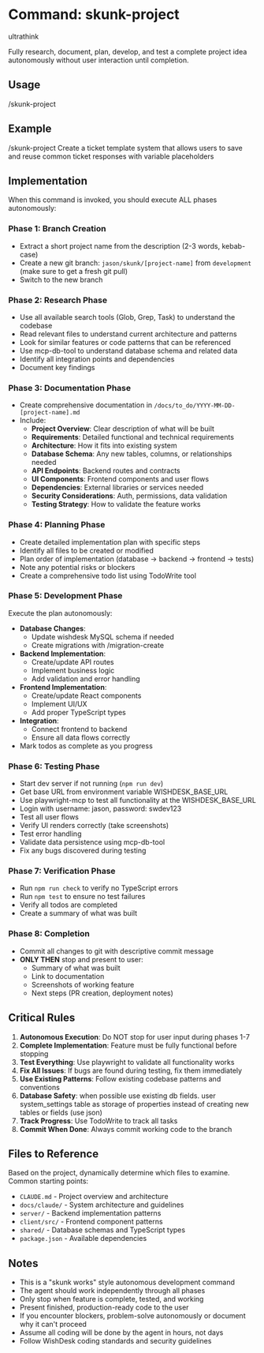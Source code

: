 # Command: skunk-project

ultrathink

Fully research, document, plan, develop, and test a complete project idea autonomously without user interaction until completion.

## Usage
/skunk-project <project-description-and-requirements>

## Example
/skunk-project Create a ticket template system that allows users to save and reuse common ticket responses with variable placeholders

## Implementation

When this command is invoked, you should execute ALL phases autonomously:

### Phase 1: Branch Creation
- Extract a short project name from the description (2-3 words, kebab-case)
- Create a new git branch: `jason/skunk/[project-name]` from `development` (make sure to get a fresh git pull)
- Switch to the new branch

### Phase 2: Research Phase
- Use all available search tools (Glob, Grep, Task) to understand the codebase
- Read relevant files to understand current architecture and patterns
- Look for similar features or code patterns that can be referenced
- Use mcp-db-tool to understand database schema and related data
- Identify all integration points and dependencies
- Document key findings

### Phase 3: Documentation Phase
- Create comprehensive documentation in `/docs/to_do/YYYY-MM-DD-[project-name].md`
- Include:
  - **Project Overview**: Clear description of what will be built
  - **Requirements**: Detailed functional and technical requirements
  - **Architecture**: How it fits into existing system
  - **Database Schema**: Any new tables, columns, or relationships needed
  - **API Endpoints**: Backend routes and contracts
  - **UI Components**: Frontend components and user flows
  - **Dependencies**: External libraries or services needed
  - **Security Considerations**: Auth, permissions, data validation
  - **Testing Strategy**: How to validate the feature works

### Phase 4: Planning Phase
- Create detailed implementation plan with specific steps
- Identify all files to be created or modified
- Plan order of implementation (database → backend → frontend → tests)
- Note any potential risks or blockers
- Create a comprehensive todo list using TodoWrite tool

### Phase 5: Development Phase
Execute the plan autonomously:
- **Database Changes**:
  - Update wishdesk MySQL schema if needed 
  - Create migrations with /migration-create
- **Backend Implementation**:
  - Create/update API routes
  - Implement business logic
  - Add validation and error handling
- **Frontend Implementation**:
  - Create/update React components
  - Implement UI/UX
  - Add proper TypeScript types
- **Integration**:
  - Connect frontend to backend
  - Ensure all data flows correctly
- Mark todos as complete as you progress

### Phase 6: Testing Phase
- Start dev server if not running (`npm run dev`)
- Get base URL from environment variable WISHDESK_BASE_URL
- Use playwright-mcp to test all functionality at the WISHDESK_BASE_URL
- Login with username: jason, password: swdev123
- Test all user flows
- Verify UI renders correctly (take screenshots)
- Test error handling
- Validate data persistence using mcp-db-tool
- Fix any bugs discovered during testing

### Phase 7: Verification Phase
- Run `npm run check` to verify no TypeScript errors
- Run `npm test` to ensure no test failures
- Verify all todos are completed
- Create a summary of what was built

### Phase 8: Completion
- Commit all changes to git with descriptive commit message
- **ONLY THEN** stop and present to user:
  - Summary of what was built
  - Link to documentation
  - Screenshots of working feature
  - Next steps (PR creation, deployment notes)

## Critical Rules

1. **Autonomous Execution**: Do NOT stop for user input during phases 1-7
2. **Complete Implementation**: Feature must be fully functional before stopping
3. **Test Everything**: Use playwright to validate all functionality works
4. **Fix All Issues**: If bugs are found during testing, fix them immediately
5. **Use Existing Patterns**: Follow existing codebase patterns and conventions
6. **Database Safety**: when possible use existing db fields. user system_settings table as storage of properties instead of creating new tables or fields (use json)
7. **Track Progress**: Use TodoWrite to track all tasks
8. **Commit When Done**: Always commit working code to the branch

## Files to Reference
Based on the project, dynamically determine which files to examine. Common starting points:
- `CLAUDE.md` - Project overview and architecture
- `docs/claude/` - System architecture and guidelines
- `server/` - Backend implementation patterns
- `client/src/` - Frontend component patterns
- `shared/` - Database schemas and TypeScript types
- `package.json` - Available dependencies

## Notes
- This is a "skunk works" style autonomous development command
- The agent should work independently through all phases
- Only stop when feature is complete, tested, and working
- Present finished, production-ready code to the user
- If you encounter blockers, problem-solve autonomously or document why it can't proceed
- Assume all coding will be done by the agent in hours, not days
- Follow WishDesk coding standards and security guidelines
